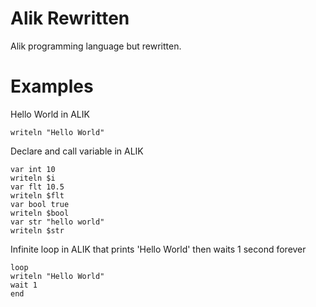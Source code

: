 # Alik Rewritten

Alik programming language but rewritten.

# Examples

Hello World in ALIK
```
writeln "Hello World"
```

Declare and call variable in ALIK
```
var int 10
writeln $i
var flt 10.5
writeln $flt
var bool true
writeln $bool
var str "hello world"
writeln $str
```

Infinite loop in ALIK that prints 'Hello World' then waits 1 second forever
```
loop
writeln "Hello World"
wait 1
end
```
